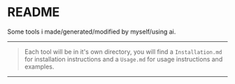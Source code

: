 # README

Some tools i made/generated/modified by myself/using ai.

---

> Each tool will be in it's own directory, you will find a `Installation.md` for installation instructions and a `Usage.md` for usage instructions and examples.

---

